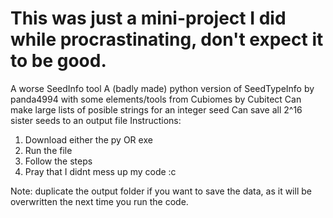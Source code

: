 # This was just a mini-project I did while procrastinating, don't expect it to be good.

A worse SeedInfo tool
A (badly made) python version of SeedTypeInfo by panda4994 with some elements/tools from Cubiomes by Cubitect
Can make large lists of posible strings for an integer seed
Can save all 2^16 sister seeds to an output file
Instructions:
1. Download either the py OR exe
2. Run the file
3. Follow the steps
4. Pray that I didnt mess up my code :c

Note: duplicate the output folder if you want to save the data, as it will be overwritten the next time you run the code.
